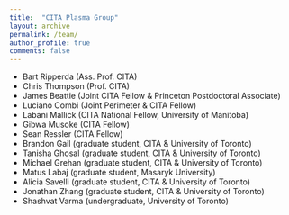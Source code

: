 ```yaml
---
title:  "CITA Plasma Group"
layout: archive
permalink: /team/
author_profile: true
comments: false
---
```


- Bart Ripperda (Ass. Prof. CITA)
- Chris Thompson (Prof. CITA)
- James Beattie (Joint CITA Fellow & Princeton Postdoctoral Associate)
- Luciano Combi (Joint Perimeter & CITA Fellow)
- Labani Mallick (CITA National Fellow, University of Manitoba)
- Gibwa Musoke (CITA Fellow)
- Sean Ressler (CITA Fellow)
- Brandon Gail (graduate student, CITA & University of Toronto)
- Tanisha Ghosal (graduate student, CITA & University of Toronto)
- Michael Grehan (graduate student, CITA & University of Toronto)
- Matus Labaj (graduate student, Masaryk University)
- Alicia Savelli (graduate student, CITA & University of Toronto)
- Jonathan Zhang (graduate student, CITA & University of Toronto)
- Shashvat Varma (undergraduate, University of Toronto)






